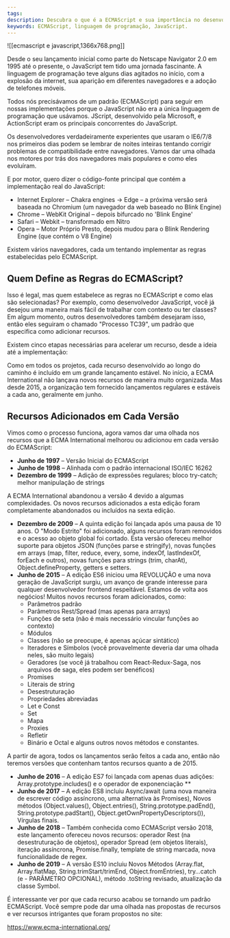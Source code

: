 ```yaml
---
tags: 
description: Descubra o que é a ECMAScript e sua importância no desenvolvimento web.
keywords: ECMAScript, linguagem de programação, JavaScript.
---
```

![[ecmascript e javascript,1366x768.png]]

Desde o seu lançamento inicial como parte do Netscape Navigator 2.0 em 1995 até o presente, o JavaScript tem tido uma jornada fascinante. A linguagem de programação teve alguns dias agitados no início, com a explosão da internet, sua aparição em diferentes navegadores e a adoção de telefones móveis.

Todos nós precisávamos de um padrão (ECMAScript) para seguir em nossas implementações porque o JavaScript não era a única linguagem de programação que usávamos. JScript, desenvolvido pela Microsoft, e ActionScript eram os principais concorrentes do JavaScript.

Os desenvolvedores verdadeiramente experientes que usaram o IE6/7/8 nos primeiros dias podem se lembrar de noites inteiras tentando corrigir problemas de compatibilidade entre navegadores. Vamos dar uma olhada nos motores por trás dos navegadores mais populares e como eles evoluíram.

E por motor, quero dizer o código-fonte principal que contém a implementação real do JavaScript:

- Internet Explorer – Chakra engines -> Edge – a próxima versão será baseada no Chromium (um navegador da web baseado no Blink Engine)
- Chrome – WebKit Original – depois bifurcado no 'Blink Engine'
- Safari – Webkit – transformado em Nitro
- Opera – Motor Próprio Presto, depois mudou para o Blink Rendering Engine (que contém o V8 Engine)

Existem vários navegadores, cada um tentando implementar as regras estabelecidas pelo ECMAScript.

## Quem Define as Regras do ECMAScript?
Isso é legal, mas quem estabelece as regras no ECMAScript e como elas são selecionadas?
Por exemplo, como desenvolvedor JavaScript, você já desejou uma maneira mais fácil de trabalhar com contexto ou ter classes? Em algum momento, outros desenvolvedores também desejaram isso, então eles seguiram o chamado "Processo TC39", um padrão que especifica como adicionar recursos.

Existem cinco etapas necessárias para acelerar um recurso, desde a ideia até a implementação:

Como em todos os projetos, cada recurso desenvolvido ao longo do caminho é incluído em um grande lançamento estável. No início, a ECMA International não lançava novos recursos de maneira muito organizada. Mas desde 2015, a organização tem fornecido lançamentos regulares e estáveis a cada ano, geralmente em junho.

## Recursos Adicionados em Cada Versão
Vimos como o processo funciona, agora vamos dar uma olhada nos recursos que a ECMA International melhorou ou adicionou em cada versão do ECMAScript:

- **Junho de 1997** – Versão Inicial do ECMAScript
- **Junho de 1998** – Alinhada com o padrão internacional ISO/IEC 16262
- **Dezembro de 1999** – Adição de expressões regulares; bloco try-catch; melhor manipulação de strings

A ECMA International abandonou a versão 4 devido a algumas complexidades. Os novos recursos adicionados a esta edição foram completamente abandonados ou incluídos na sexta edição.

- **Dezembro de 2009** – A quinta edição foi lançada após uma pausa de 10 anos. O "Modo Estrito" foi adicionado, alguns recursos foram removidos e o acesso ao objeto global foi cortado. Esta versão ofereceu melhor suporte para objetos JSON (funções parse e stringify), novas funções em arrays (map, filter, reduce, every, some, indexOf, lastIndexOf, forEach e outros), novas funções para strings (trim, charAt), Object.defineProperty, getters e setters.
- **Junho de 2015** – A edição ES6 iniciou uma REVOLUÇÃO e uma nova geração de JavaScript surgiu, um avanço de grande interesse para qualquer desenvolvedor frontend respeitável. Estamos de volta aos negócios! Muitos novos recursos foram adicionados, como:
  - Parâmetros padrão
  - Parâmetros Rest/Spread (mas apenas para arrays)
  - Funções de seta (não é mais necessário vincular funções ao contexto)
  - Módulos
  - Classes (não se preocupe, é apenas açúcar sintático)
  - Iteradores e Símbolos (você provavelmente deveria dar uma olhada neles, são muito legais)
  - Geradores (se você já trabalhou com React-Redux-Saga, nos arquivos de saga, eles podem ser benéficos)
  - Promises
  - Literais de string
  - Desestruturação
  - Propriedades abreviadas
  - Let e Const
  - Set
  - Mapa
  - Proxies
  - Refletir
  - Binário e Octal e alguns outros novos métodos e constantes.

A partir de agora, todos os lançamentos serão feitos a cada ano, então não teremos versões que contenham tantos recursos quanto a de 2015.

- **Junho de 2016** – A edição ES7 foi lançada com apenas duas adições: Array.prototype.includes() e o operador de exponenciação **
- **Junho de 2017** – A edição ES8 incluiu Async/await (uma nova maneira de escrever código assíncrono, uma alternativa às Promises), Novos métodos (Object.values(), Object.entries(), String.prototype.padEnd(), String.prototype.padStart(), Object.getOwnPropertyDescriptors()), Vírgulas finais.
- **Junho de 2018** – Também conhecida como ECMAScript versão 2018, este lançamento ofereceu novos recursos: operador Rest (na desestruturação de objetos), operador Spread (em objetos literais), iteração assíncrona, Promise.finally, template de string marcada, nova funcionalidade de regex.
- **Junho de 2019** – A versão ES10 incluiu Novos Métodos (Array.flat, Array.flatMap, String.trimStart/trimEnd, Object.fromEntries), try…catch (e - PARÂMETRO OPCIONAL), método .toString revisado, atualização da classe Symbol.

É interessante ver por que cada recurso acabou se tornando um padrão ECMAScript. Você sempre pode dar uma olhada nas propostas de recursos e ver recursos intrigantes que foram propostos no site: 

https://www.ecma-international.org/
